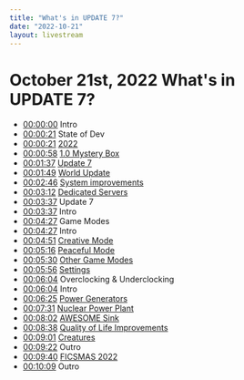 ```yaml
---
title: "What's in UPDATE 7?"
date: "2022-10-21"
layout: livestream
---
```

# October 21st, 2022 What's in UPDATE 7?
* [00:00:00](https://youtu.be/rX7OpLCg0l8?t=0) Intro
* [00:00:21](https://youtu.be/rX7OpLCg0l8?t=21) State of Dev
* [00:00:21](https://youtu.be/rX7OpLCg0l8?t=21) [2022](./transcriptions/yt-rX7OpLCg0l8,21.154466666666668,58.49176666666667.md)
* [00:00:58](https://youtu.be/rX7OpLCg0l8?t=58) [1.0 Mystery Box](./transcriptions/yt-rX7OpLCg0l8,58.525133333333336,97.83106666666667.md)
* [00:01:37](https://youtu.be/rX7OpLCg0l8?t=97) [Update 7](./transcriptions/yt-rX7OpLCg0l8,97.86443333333334,109.64286666666666.md)
* [00:01:49](https://youtu.be/rX7OpLCg0l8?t=109) [World Update](./transcriptions/yt-rX7OpLCg0l8,109.67623333333333,166.49966666666666.md)
* [00:02:46](https://youtu.be/rX7OpLCg0l8?t=166) [System improvements](./transcriptions/yt-rX7OpLCg0l8,166.53303333333335,192.192.md)
* [00:03:12](https://youtu.be/rX7OpLCg0l8?t=192) [Dedicated Servers](./transcriptions/yt-rX7OpLCg0l8,192.22536666666667,217.85096666666666.md)
* [00:03:37](https://youtu.be/rX7OpLCg0l8?t=217) Update 7
* [00:03:37](https://youtu.be/rX7OpLCg0l8?t=217) Intro
* [00:04:27](https://youtu.be/rX7OpLCg0l8?t=267) Game Modes
* [00:04:27](https://youtu.be/rX7OpLCg0l8?t=267) Intro
* [00:04:51](https://youtu.be/rX7OpLCg0l8?t=291) [Creative Mode](./transcriptions/yt-rX7OpLCg0l8,291.12416666666667,315.9823333333333.md)
* [00:05:16](https://youtu.be/rX7OpLCg0l8?t=316) [Peaceful Mode](./transcriptions/yt-rX7OpLCg0l8,316.0157,330.8638666666667.md)
* [00:05:30](https://youtu.be/rX7OpLCg0l8?t=330) [Other Game Modes](./transcriptions/yt-rX7OpLCg0l8,330.89723333333336,356.78976666666665.md)
* [00:05:56](https://youtu.be/rX7OpLCg0l8?t=356) [Settings](./transcriptions/yt-rX7OpLCg0l8,356.8231333333333,364.7644.md)
* [00:06:04](https://youtu.be/rX7OpLCg0l8?t=364) Overclocking & Underclocking
* [00:06:04](https://youtu.be/rX7OpLCg0l8?t=364) Intro
* [00:06:25](https://youtu.be/rX7OpLCg0l8?t=385) [Power Generators](./transcriptions/yt-rX7OpLCg0l8,385.7520333333333,451.01723333333337.md)
* [00:07:31](https://youtu.be/rX7OpLCg0l8?t=451) [Nuclear Power Plant](./transcriptions/yt-rX7OpLCg0l8,451.05060000000003,482.7155666666667.md)
* [00:08:02](https://youtu.be/rX7OpLCg0l8?t=482) [AWESOME Sink](./transcriptions/yt-rX7OpLCg0l8,482.74893333333335,518.6848333333334.md)
* [00:08:38](https://youtu.be/rX7OpLCg0l8?t=518) [Quality of Life Improvements](./transcriptions/yt-rX7OpLCg0l8,518.7182,541.0738666666667.md)
* [00:09:01](https://youtu.be/rX7OpLCg0l8?t=541) [Creatures](./transcriptions/yt-rX7OpLCg0l8,541.1072333333334,562.1949666666667.md)
* [00:09:22](https://youtu.be/rX7OpLCg0l8?t=562) Outro
* [00:09:40](https://youtu.be/rX7OpLCg0l8?t=580) [FICSMAS 2022](./transcriptions/yt-rX7OpLCg0l8,580.5132666666667,609.9426666666667.md)
* [00:10:09](https://youtu.be/rX7OpLCg0l8?t=609) Outro
